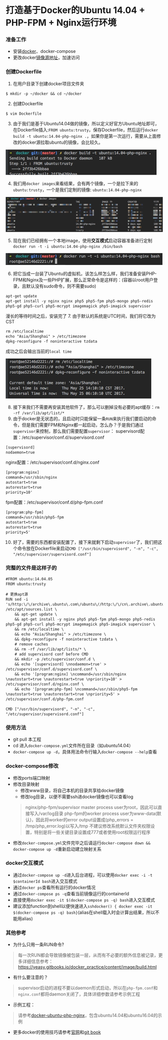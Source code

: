 # 打造基于Docker的Ubuntu 14.04 + PHP-FPM + Nginx运行环境

### 准备工作
- 安装[docker][1]、docker-compose
- 更改docker[镜像源地址][2]，加速访问

### 创建Dockerfile

1. 在用户目录下创建docker项目文件夹 
```
$ mkdir -p ~/docker && cd ~/docker
```
2. 创建Dockerfile
```
$ vim Dockerfile
```
3. 由于我们是基于Ubuntu14.04做的镜像，所以定义好官方Ubuntu地址即可，在Dockerfile插入:`FROM ubuntu:trusty`，保存Dockerfile，然后运行`docker build -t ubuntu:14.04-php-nginx .`，如果你是第一次运行，需要从上面修改的docker源拉取ubuntu的镜像，会比较久。

![](/images/14956931611685.jpg)

4. 我们用`docker images`来看结果，会有两个镜像，一个是拉下来的`ubuntu:trusty`，一个是我们定制的镜像: `ubuntu:14.04-php-nginx`

![](/images/14956932635561.jpg)

5. 现在我们已经拥有一个本地image，使用**交互模式**启动容器准备进行定制 `docker run -t -i ubuntu:14.04-php-nginx /bin/bash`

![](/images/14956933269280.jpg)

6. 把它当成一台装了Ubuntu的虚拟机，该怎么样怎么样，我们准备安装PHP-FPM和Nginx及一些PHP扩展，那么正常命令是这样的：(容器以root用户登录，且默认没有sudo命令，则不需要sudo)
```
apt-get update 
apt-get install -y nginx nginx php5 php5-fpm php5-mongo php5-redis php5-gd php5-curl php5-mcrypt imagemagick php5-imagick supervisor
```
漫长的等待时间之后，安装完了
7. 由于默认的系统是UTC时间，我们将它改为CST
```
rm /etc/localtime
echo "Asia/Shanghai" > /etc/timezone
dpkg-reconfigure -f noninteractive tzdata
```
成功之后会输出当前的`local time`

![](/images/14956933774657.jpg)

8. 接下来我们不需要再安装其他软件了，那么可以删掉没有必要的apt缓存：`rm -rf /var/lib/apt/list/*`
9. 由于docker是无状态的，且启动时只能保留一条`RUN`来执行我们要启动的命令，但是我们需要FPM和Nginx都一起启动，怎么办？于是我们通过`supervisor`来控制，那么我们需要配置`supervisor`：
supervisord配置：/etc/supervisor/conf.d/supervisord.conf 
```
[supervisord]
nodaemon=true 
```
nginx配置：/etc/supervisor/conf.d/nginx.conf 
```
[program:nginx] 
command=/usr/sbin/nginx 
autostart=true 
autorestart=true 
priority=10'
```
fpm配置：/etc/supervisor/conf.d/php-fpm.conf
```
[program:php-fpm] 
command=/usr/sbin/php5-fpm 
autostart=true 
autorestart=true 
priority=5'
```
10. 好了，需要的东西都安装配置了，接下来就剩下启动`supervisor`了，我们把这个命令放在Dockerfile来启动`CMD ["/usr/bin/supervisord", "-n", "-c",  "/etc/supervisor/supervisord.conf"]`

### 完整的文件是这样子的
```
#FROM ubuntu:14.04.05
FROM ubuntu:trusty

# 更换apt源
RUN sed -i 's/http:\/\/archive\.ubuntu\.com\/ubuntu\//http:\/\/cn\.archive\.ubuntu\.com\/ubuntu\//g' /etc/apt/sources.list \
    && apt-get update \
    && apt-get install -y nginx php5 php5-fpm php5-mongo php5-redis php5-gd php5-curl php5-mcrypt imagemagick php5-imagick supervisor \
    && rm /etc/localtime \
    && echo "Asia/Shanghai" > /etc/timezone \
    && dpkg-reconfigure -f noninteractive tzdata \
    # remove caches
    && rm -rf /var/lib/apt/lists/* \
    # add supervisord conf before CMD
    && mkdir -p /etc/supervisor/conf.d \
    && echo '[supervisord] \nnodaemon=true' > /etc/supervisor/conf.d/supervisord.conf \
    && echo '[program:nginx] \ncommand=/usr/sbin/nginx \nautostart=true \nautorestart=true \npriority=10' > /etc/supervisor/conf.d/nginx.conf \
    && echo '[program:php-fpm] \ncommand=/usr/sbin/php5-fpm \nautostart=true \nautorestart=true \npriority=5' > /etc/supervisor/conf.d/php-fpm.conf

CMD ["/usr/bin/supervisord", "-n", "-c",  "/etc/supervisor/supervisord.conf"]

```

### 使用方法
- git pull 本工程
- cd 进入`docker-compose.yml`文件所在目录（如ubuntu14.04）
- `docker-compose up -d`，具体用法命令行输入`docker-compose --help`查看

### docker-compose修改
- 修改ports端口映射
- 修改目录映射
    - 修改www目录，将自己本机的目录共享给docker镜像
    - 修改log目录，以便不需要ssh进docker镜像也可以查看log
    > nginx/php-fpm/supervisor master process user为root，因此可以直接写入/var/log目录
    > php-fpm的worker process user为www-data(默认)，因此将worker的error output设置成(php_errors = /tmp/php_error.log)以写入/tmp
    > 不建议修改系统默认文件夹权限设置，特别是将一些关键目录设置成777或者使用root权限运行程序
- 修改`docker-compose.yml`文件完毕之后请运行`docker-compose down && docker-compose up -d`重新启动建立映射关系

### docker交互模式
- 通过`docker-compose up -d`进入后台进程，可以使用`docker exec -i -t $containerId bash`进入交互模式
- 通过`docker ps`查看所有运行的docker情况
- 通过`docker-compose ps -q`查看当前镜像运行的containerId
- 直接使用`docker exec -it $(docker-compose ps -q) bash`进入交互模式
- 建议添加function到shell以便快速进入`sshdocker() { docker exec -it $(docker-compose ps -q) bash}`(alias在shell载入时会计算出结果，所以不能用alias)

### 其他参考
- 为什么只用一条RUN命令?

> 每一次RUN都会导致镜像被包装一层，从而有不必要的额外信息被记录，更多详细信息参考：https://yeasy.gitbooks.io/docker_practice/content/image/build.html

- 有什么要注意的？

> supervisor启动的进程不要以daemon形式启动，所以在`php-fpm.conf`和`nginx.conf`都将daemon关闭了，具体详细参数请参考示例工程

- 示例工程：

> 请参考[docker-ubuntu-php-nginx][3]，包含ubuntu14.04和ubuntu16.04的示例

- 更多docker的使用技巧请参考[官网][1]和[git book][4]

[1]: https://www.docker.com/
[2]: https://c.163.com/wiki/index.php?title=DockerHub%E9%95%9C%E5%83%8F%E5%8A%A0%E9%80%9F
[3]: https://yeasy.gitbooks.io/docker_practice/content/introduction/
[4]: https://yeasy.gitbooks.io/docker_practice/content/introduction/

